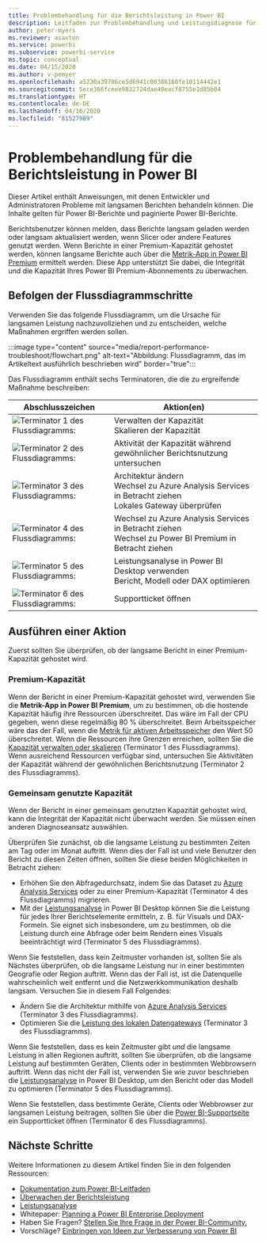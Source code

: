 ```yaml
---
title: Problembehandlung für die Berichtsleistung in Power BI
description: Leitfaden zur Problembehandlung und Leistungsdiagnose für langsame Berichte in Power BI
author: peter-myers
ms.reviewer: asaxton
ms.service: powerbi
ms.subservice: powerbi-service
ms.topic: conceptual
ms.date: 04/15/2020
ms.author: v-pemyer
ms.openlocfilehash: a5230a39706ce5d6941c00386160fe10114442e1
ms.sourcegitcommit: 5ece366fceee9832724dae40eacf8755e1d85b04
ms.translationtype: HT
ms.contentlocale: de-DE
ms.lasthandoff: 04/16/2020
ms.locfileid: "81527989"
---
```

# <a name="troubleshoot-report-performance-in-power-bi"></a>Problembehandlung für die Berichtsleistung in Power BI

Dieser Artikel enthält Anweisungen, mit denen Entwickler und Administratoren Probleme mit langsamen Berichten behandeln können. Die Inhalte gelten für Power BI-Berichte und paginierte Power BI-Berichte.

Berichtsbenutzer können melden, dass Berichte langsam geladen werden oder langsam aktualisiert werden, wenn Slicer oder andere Features genutzt werden. Wenn Berichte in einer Premium-Kapazität gehostet werden, können langsame Berichte auch über die [Metrik-App in Power BI Premium](../service-admin-premium-monitor-capacity.md) ermittelt werden. Diese App unterstützt Sie dabei, die Integrität und die Kapazität Ihres Power BI Premium-Abonnements zu überwachen.

## <a name="follow-flowchart-steps"></a>Befolgen der Flussdiagrammschritte

Verwenden Sie das folgende Flussdiagramm, um die Ursache für langsamen Leistung nachzuvollziehen und zu entscheiden, welche Maßnahmen ergriffen werden sollen.

:::image type="content" source="media/report-performance-troubleshoot/flowchart.png" alt-text="Abbildung: Flussdiagramm, das im Artikeltext ausführlich beschrieben wird" border="true":::

Das Flussdiagramm enthält sechs Terminatoren, die die zu ergreifende Maßnahme beschreiben:

|Abschlusszeichen|Aktion(en)|
|---------|---------|
|![Terminator 1 des Flussdiagramms:](media/common/icon-01-red-30x30.png)|Verwalten der Kapazität<br />Skalieren der Kapazität |
|![Terminator 2 des Flussdiagramms:](media/common/icon-02-red-30x30.png)|Aktivität der Kapazität während gewöhnlicher Berichtsnutzung untersuchen|
|![Terminator 3 des Flussdiagramms:](media/common/icon-03-red-30x30.png)|Architektur ändern<br />Wechsel zu Azure Analysis Services in Betracht ziehen<br />Lokales Gateway überprüfen|
|![Terminator 4 des Flussdiagramms:](media/common/icon-04-red-30x30.png)|Wechsel zu Azure Analysis Services in Betracht ziehen<br />Wechsel zu Power BI Premium in Betracht ziehen|
|![Terminator 5 des Flussdiagramms:](media/common/icon-05-red-30x30.png)|Leistungsanalyse in Power BI Desktop verwenden<br />Bericht, Modell oder DAX optimieren|
|![Terminator 6 des Flussdiagramms:](media/common/icon-06-red-30x30.png)|Supportticket öffnen|

## <a name="take-action"></a>Ausführen einer Aktion

Zuerst sollten Sie überprüfen, ob der langsame Bericht in einer Premium-Kapazität gehostet wird.

### <a name="premium-capacity"></a>Premium-Kapazität

Wenn der Bericht in einer Premium-Kapazität gehostet wird, verwenden Sie die **Metrik-App in Power BI Premium**, um zu bestimmen, ob die hostende Kapazität häufig ihre Ressourcen überschreitet. Das wäre im Fall der CPU gegeben, wenn diese regelmäßig 80 % überschreitet. Beim Arbeitsspeicher wäre das der Fall, wenn die [Metrik für aktiven Arbeitsspeicher](../service-premium-metrics-app.md#the-active-memory-metric) den Wert 50 überschreitet. Wenn die Ressourcen ihre Grenzen erreichen, sollten Sie die [Kapazität verwalten oder skalieren](../service-admin-premium-manage.md) (Terminator 1 des Flussdiagramms). Wenn ausreichend Ressourcen verfügbar sind, untersuchen Sie Aktivitäten der Kapazität während der gewöhnlichen Berichtsnutzung (Terminator 2 des Flussdiagramms).

### <a name="shared-capacity"></a>Gemeinsam genutzte Kapazität

Wenn der Bericht in einer gemeinsam genutzten Kapazität gehostet wird, kann die Integrität der Kapazität nicht überwacht werden. Sie müssen einen anderen Diagnoseansatz auswählen.

Überprüfen Sie zunächst, ob die langsame Leistung zu bestimmten Zeiten am Tag oder im Monat auftritt. Wenn dies der Fall ist und viele Benutzer den Bericht zu diesen Zeiten öffnen, sollten Sie diese beiden Möglichkeiten in Betracht ziehen:

- Erhöhen Sie den Abfragedurchsatz, indem Sie das Dataset zu [Azure Analysis Services](/azure/analysis-services/analysis-services-overview) oder zu einer Premium-Kapazität (Terminator 4 des Flussdiagramms) migrieren.
- Mit der [Leistungsanalyse](../desktop-performance-analyzer.md) in Power BI Desktop können Sie die Leistung für jedes Ihrer Berichtselemente ermitteln, z. B. für Visuals und DAX-Formeln. Sie eignet sich insbesondere, um zu bestimmen, ob die Leistung durch eine Abfrage oder beim Rendern eines Visuals beeinträchtigt wird (Terminator 5 des Flussdiagramms).

Wenn Sie feststellen, dass kein Zeitmuster vorhanden ist, sollten Sie als Nächstes überprüfen, ob die langsame Leistung nur in einer bestimmten Geografie oder Region auftritt. Wenn das der Fall ist, ist die Datenquelle wahrscheinlich weit entfernt und die Netzwerkkommunikation deshalb langsam. Versuchen Sie in diesem Fall Folgendes:

- Ändern Sie die Architektur mithilfe von [Azure Analysis Services](/azure/analysis-services/analysis-services-overview) (Terminator 3 des Flussdiagramms).
- Optimieren Sie die [Leistung des lokalen Datengateways](/data-integration/gateway/service-gateway-performance) (Terminator 3 des Flussdiagramms).

Wenn Sie feststellen, dass es kein Zeitmuster gibt _und_ die langsame Leistung in allen Regionen auftritt, sollten Sie überprüfen, ob die langsame Leistung auf bestimmten Geräten, Clients oder in bestimmten Webbrowsern auftritt. Wenn das nicht der Fall ist, verwenden Sie wie zuvor beschrieben die [Leistungsanalyse](../desktop-performance-analyzer.md) in Power BI Desktop, um den Bericht oder das Modell zu optimieren (Terminator 5 des Flussdiagramms).

Wenn Sie feststellen, dass bestimmte Geräte, Clients oder Webbrowser zur langsamen Leistung beitragen, sollten Sie über die [Power BI-Supportseite](https://powerbi.microsoft.com/support/) ein Supportticket öffnen (Terminator 6 des Flussdiagramms).

## <a name="next-steps"></a>Nächste Schritte

Weitere Informationen zu diesem Artikel finden Sie in den folgenden Ressourcen:

- [Dokumentation zum Power BI-Leitfaden](index.yml)
- [Überwachen der Berichtsleistung](monitor-report-performance.md)
- [Leistungsanalyse](../desktop-performance-analyzer.md)
- Whitepaper: [Planning a Power BI Enterprise Deployment](https://go.microsoft.com/fwlink/?linkid=2057861)
- Haben Sie Fragen? [Stellen Sie Ihre Frage in der Power BI-Community.](https://community.powerbi.com/)
- Vorschläge? [Einbringen von Ideen zur Verbesserung von Power BI](https://ideas.powerbi.com/)
